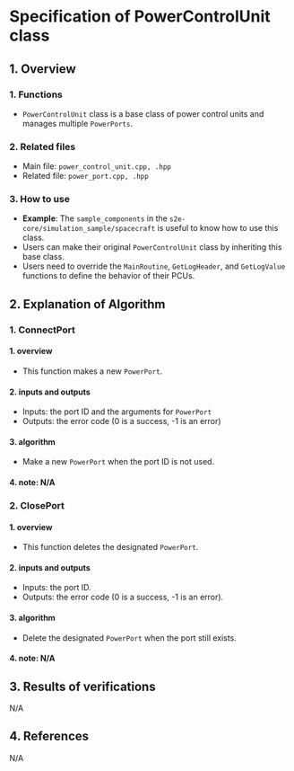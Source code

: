 # Specification of PowerControlUnit class

## 1.  Overview
### 1. Functions
- `PowerControlUnit` class is a base class of power control units and manages multiple `PowerPorts`.

### 2. Related files
- Main file: `power_control_unit.cpp, .hpp`
- Related file: `power_port.cpp, .hpp`

### 3. How to use
- **Example**: The `sample_components` in the `s2e-core/simulation_sample/spacecraft` is useful to know how to use this class.
- Users can make their original `PowerControlUnit` class by inheriting this base class.
- Users need to override the `MainRoutine`, `GetLogHeader`, and `GetLogValue` functions to define the behavior of their PCUs. 

## 2. Explanation of Algorithm
### 1. ConnectPort
#### 1. overview
- This function makes a new `PowerPort`.

#### 2. inputs and outputs
- Inputs: the port ID and the arguments for `PowerPort`
- Outputs: the error code (0 is a success, -1 is an error)

#### 3. algorithm
- Make a new `PowerPort` when the port ID is not used.

#### 4. note: N/A

### 2. ClosePort
#### 1. overview
- This function deletes the designated `PowerPort`.

#### 2. inputs and outputs
- Inputs: the port ID.
- Outputs: the error code (0 is a success, -1 is an error).

#### 3. algorithm
- Delete the designated `PowerPort` when the port still exists.

#### 4. note: N/A

## 3. Results of verifications
N/A

## 4. References
N/A
